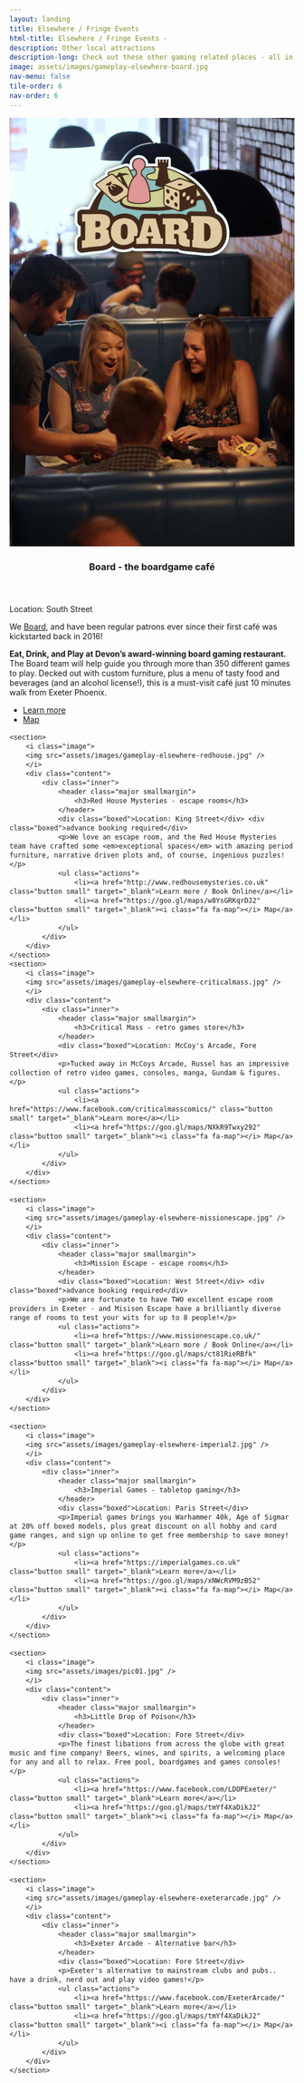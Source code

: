 ```yaml
---
layout: landing
title: Elsewhere / Fringe Events
html-title: Elsewhere / Fringe Events -
description: Other local attractions
description-long: Check out these other gaming related places - all in the city centre!
image: assets/images/gameplay-elsewhere-board.jpg
nav-menu: false
tile-order: 6
nav-order: 6
---
```


<!-- Main -->
<div id="main" class="alt games">

<!-- Two -->
<section id="two" class="spotlights">
	<section>
		<i class="image">
			<img src="assets/images/gameplay-elsewhere-board2.jpg" alt=""/>
		</i>
		<div class="content">
			<div class="inner">
				<header class="major smallmargin">
					<h3>Board - the boardgame café</h3>
				</header>
				<div class="boxed">Location: South Street</div>
				<p>We <i class="fa fa-heart" alt="love"></i> <a href="https://www.boardexeter.co.uk/" target="_blank">Board</a>, and have been regular patrons ever since their first café was kickstarted back in 2016!</p>
				<p><strong>Eat, Drink, and Play at Devon’s award-winning board gaming restaurant.</strong> The Board team will help guide you through more than 350 different games to play. Decked out with custom furniture, plus a menu of tasty food and beverages (and an alcohol license!), this is a must-visit café just 10 minutes walk from Exeter Phoenix.</p>
				<ul class="actions">
					<li><a href="http://www.boardexeter.co.uk" class="button small" target="_blank">Learn more</a></li>
					<li><a href="https://goo.gl/maps/HWU1wTN2V8K2" class="button small" target="_blank"><i class="fa fa-map"></i> Map</a></li>
				</ul>
			</div>
		</div>
	</section>

	<section>
		<i class="image">
		<img src="assets/images/gameplay-elsewhere-redhouse.jpg" />
		</i>
		<div class="content">
			<div class="inner">
				<header class="major smallmargin">
					<h3>Red House Mysteries - escape rooms</h3>
				</header>
				<div class="boxed">Location: King Street</div> <div class="boxed">advance booking required</div> 
				<p>We love an escape room, and the Red House Mysteries team have crafted some <em>exceptional spaces</em> with amazing period furniture, narrative driven plots and, of course, ingenious puzzles!</p>
				<ul class="actions">
					<li><a href="http://www.redhousemysteries.co.uk" class="button small" target="_blank">Learn more / Book Online</a></li>	
					<li><a href="https://goo.gl/maps/w8YsGRKqrDJ2" class="button small" target="_blank"><i class="fa fa-map"></i> Map</a></li>
				</ul>
			</div>
		</div>
	</section>	
	<section>
		<i class="image">
		<img src="assets/images/gameplay-elsewhere-criticalmass.jpg" />
		</i>
		<div class="content">
			<div class="inner">
				<header class="major smallmargin">
					<h3>Critical Mass - retro games store</h3>
				</header>
				<div class="boxed">Location: McCoy's Arcade, Fore Street</div> 
				<p>Tucked away in McCoys Arcade, Russel has an impressive collection of retro video games, consoles, manga, Gundam & figures. </p>
				<ul class="actions">
					<li><a href="https://www.facebook.com/criticalmasscomics/" class="button small" target="_blank">Learn more</a></li>	
					<li><a href="https://goo.gl/maps/NXkR9Twxy292" class="button small" target="_blank"><i class="fa fa-map"></i> Map</a></li>
				</ul>
			</div>
		</div>
	</section>
	
	<section>
		<i class="image">
		<img src="assets/images/gameplay-elsewhere-missionescape.jpg" />
		</i>
		<div class="content">
			<div class="inner">
				<header class="major smallmargin">
					<h3>Mission Escape - escape rooms</h3>
				</header>
				<div class="boxed">Location: West Street</div> <div class="boxed">advance booking required</div> 
				<p>We are fortunate to have TWO excellent escape room providers in Exeter - and Misison Escape have a brilliantly diverse range of rooms to test your wits for up to 8 people!</p>
				<ul class="actions">
					<li><a href="https://www.missionescape.co.uk/" class="button small" target="_blank">Learn more / Book Online</a></li>	
					<li><a href="https://goo.gl/maps/ct81RieRBfk" class="button small" target="_blank"><i class="fa fa-map"></i> Map</a></li>
				</ul>
			</div>
		</div>
	</section>	

	<section>
		<i class="image">
		<img src="assets/images/gameplay-elsewhere-imperial2.jpg" />
		</i>
		<div class="content">
			<div class="inner">
				<header class="major smallmargin">
					<h3>Imperial Games - tabletop gaming</h3>
				</header>
				<div class="boxed">Location: Paris Street</div> 
				<p>Imperial games brings you Warhammer 40k, Age of Sigmar at 20% off boxed models, plus great discount on all hobby and card game ranges, and sign up online to get free membership to save money!</p>
				<ul class="actions">
					<li><a href="https://imperialgames.co.uk" class="button small" target="_blank">Learn more</a></li>	
					<li><a href="https://goo.gl/maps/xNWcRVM9zBS2" class="button small" target="_blank"><i class="fa fa-map"></i> Map</a></li>
				</ul>
			</div>
		</div>
	</section>

	<section>
		<i class="image">
		<img src="assets/images/pic01.jpg" />
		</i>
		<div class="content">
			<div class="inner">
				<header class="major smallmargin">
					<h3>Little Drop of Poison</h3>
				</header>
				<div class="boxed">Location: Fore Street</div> 
				<p>The finest libations from across the globe with great music and fine company! Beers, wines, and spirits, a welcoming place for any and all to relax. Free pool, boardgames and games consoles!</p>
				<ul class="actions">
					<li><a href="https://www.facebook.com/LDOPExeter/" class="button small" target="_blank">Learn more</a></li>	
					<li><a href="https://goo.gl/maps/tmYf4XaDikJ2" class="button small" target="_blank"><i class="fa fa-map"></i> Map</a></li>
				</ul>
			</div>
		</div>
	</section>

	<section>
		<i class="image">
		<img src="assets/images/gameplay-elsewhere-exeterarcade.jpg" />
		</i>
		<div class="content">
			<div class="inner">
				<header class="major smallmargin">
					<h3>Exeter Arcade - Alternative bar</h3>
				</header>
				<div class="boxed">Location: Fore Street</div> 
				<p>Exeter's alternative to mainstream clubs and pubs.. have a drink, nerd out and play video games!</p>
				<ul class="actions">
					<li><a href="https://www.facebook.com/ExeterArcade/" class="button small" target="_blank">Learn more</a></li>	
					<li><a href="https://goo.gl/maps/tmYf4XaDikJ2" class="button small" target="_blank"><i class="fa fa-map"></i> Map</a></li>
				</ul>
			</div>
		</div>
	</section>

</section>


</div>